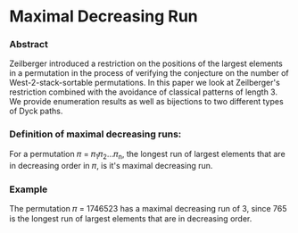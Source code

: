 # Maximal Decreasing Run

### Abstract
Zeilberger introduced a restriction on the positions of the largest elements in a permutation in the process of verifying the conjecture on the number of West-2-stack-sortable permutations. In this paper we look at Zeilberger's restriction combined with the avoidance of classical patterns of length 3. We provide enumeration results as well as bijections to two different types of Dyck paths. 

### Definition of maximal decreasing runs:
For a permutation &#120587; = &#120587;<sub>1</sub>&#120587;<sub>2</sub>...&#120587;<sub>n</sub>, the longest run of largest elements that are in decreasing order in &#120587;, is it's maximal decreasing run.

### Example
The permutation &#120587; = 1746523 has a maximal decreasing run of 3, since 765 is the longest run of largest elements that are in decreasing order.

